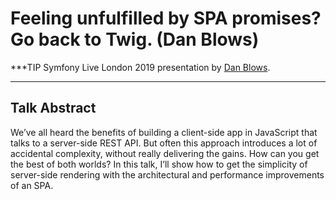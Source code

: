 # Feeling unfulfilled by SPA promises? Go back to Twig. (Dan Blows)

***TIP
Symfony Live London 2019 presentation by [Dan Blows](https://connect.symfony.com/api/alternates/fcff4bc0-6311-460f-84de-e93b3d9a5851).
***

## Talk Abstract

We’ve all heard the benefits of building a client-side app in JavaScript that talks to a server-side REST API. But often this approach introduces a lot of accidental complexity, without really delivering the gains. How can you get the best of both worlds? In this talk, I’ll show how to get the simplicity of server-side rendering with the architectural and performance improvements of an SPA.

